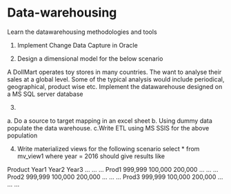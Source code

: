 # Data-warehousing
Learn the datawarehousing methodologies and tools

1. Implement Change Data Capture in Oracle 

2. Design a dimensional model for the below scenario 

A DollMart operates toy stores in many countries. The want to analyse their sales at a global level. Some of the typical analysis would include periodical, geographical, product wise etc.
Implement the datawarehouse designed on a MS SQL server database 

3. 
a. Do a source to target mapping in an excel sheet
b. Using dummy data populate the data warehouse. 
c.Write ETL using MS SSIS for the above population 

4. Write materialized views for the following scenario
select * from mv_view1 where year = 2016 should give results like

Product	Year1	Year2	Year3	…	…	…
Prod1	999,999	100,000	200,000	…	…	…
Prod2	999,999	100,000	200,000	…	…	…
Prod3	999,999	100,000	200,000	…	…	…
